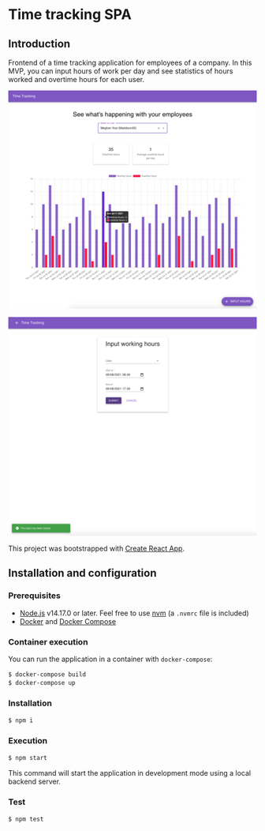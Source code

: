 # Time tracking SPA

## Introduction

Frontend of a time tracking application for employees of a company.
In this MVP, you can input hours of work per day and see statistics of hours worked and overtime hours for each user.

![User stats](./docs/images/demo01.png)

![User stats](./docs/images/demo02.png)

This project was bootstrapped with [Create React App](https://github.com/facebook/create-react-app).

## Installation and configuration

### Prerequisites

- [Node.js](https://nodejs.org/en/) v14.17.0 or later. Feel free to use [nvm](https://github.com/nvm-sh/nvm) (a `.nvmrc` file is included)
- [Docker](https://www.docker.com/) and [Docker Compose](https://docs.docker.com/compose/)

### Container execution

You can run the application in a container with `docker-compose`:

```bash
$ docker-compose build
$ docker-compose up
```

### Installation

```bash
$ npm i
```

### Execution

```bash
$ npm start
```

This command will start the application in development mode using a local backend server.

### Test

```bash
$ npm test
```
